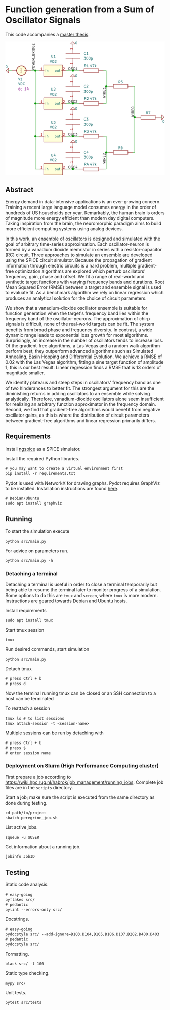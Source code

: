 # Function generation from a Sum of Oscillator Signals

This code accompanies a [master thesis](https://fse.studenttheses.ub.rug.nl/id/eprint/31138).

![a vanadium dioxide oscillator ensemble](./img/vo2_tree_circuit.png)

## Abstract

Energy demand in data-intensive applications is an ever-growing concern.
Training a recent large language model consumes energy in the order of hundreds of US households per year.
Remarkably, the human brain is orders of magnitude more energy efficient than modern day digital computers.
Taking inspiration from the brain, the neuromorphic paradigm aims to build more efficient computing systems using analog devices. 

In this work, an ensemble of oscillators is designed and simulated with the goal of arbitrary time-series approximation.
Each oscillator-neuron is formed by a vanadium dioxide memristor in series with a resistor-capacitor (RC) circuit.
Three approaches to simulate an ensemble are developed using the SPICE circuit simulator.
Because the propagation of gradient information through electric circuits is a hard problem, multiple gradient-free optimization algorithms are explored which perturb oscillators' frequency, gain, phase and offset.
We fit a range of real-world and synthetic target functions with varying frequency bands and durations.
Root Mean Squared Error (RMSE) between a target and ensemble signal is used to evaluate fit.
As a benchmark algorithm we rely on linear regression which produces an analytical solution for the choice of circuit parameters.

We show that a vanadium-dioxide oscillator ensemble is suitable for function generation when the target's frequency band lies within the frequency band of the oscillator-neurons.
The approximation of chirp signals is difficult, none of the real-world targets can be fit.
The system benefits from broad phase and frequency diversity.
In contrast, a wide dynamic range leads to exponential loss growth for most algorithms.
Surprisingly, an increase in the number of oscillators tends to increase loss.
Of the gradient-free algorithms, a Las Vegas and a random walk algorithm perform best; they outperform advanced algorithms such as Simulated Annealing, Basin Hopping and Differential Evolution.
We achieve a RMSE of 0.02 with the Las Vegas algorithm, fitting a sine target function of amplitude 1; this is our best result.
Linear regression finds a RMSE that is 13 orders of magnitude smaller.

We identify plateaus and steep steps in oscillators' frequency band as one of two hinderances to better fit.
The strongest argument for this are the diminishing returns in adding oscillators to an ensemble while solving analytically.
Therefore, vanadium-dioxide oscillators alone seem insufficient for realizing an arbitrary function approximator in the frequency domain.
Second, we find that gradient-free algorithms would benefit from negative oscillator gains, as this is where the distribution of circuit parameters between gradient-free algorithms and linear regression primarily differs.

## Requirements

Install [ngspice](https://ngspice.sourceforge.io/download.html) as a SPICE simulator.

Install the required Python libraries.

    # you may want to create a virtual environment first
    pip install -r requirements.txt

Pydot is used with NetworkX for drawing graphs.
Pydot requires GraphViz to be installed.
Installation instructions are found [here](https://graphviz.org/download/).

    # Debian/Ubuntu
    sudo apt install graphviz

## Running

To start the simulation execute

    python src/main.py

For advice on parameters run.

    python src/main.py -h

### Detaching a terminal

Detaching a terminal is useful in order to close a terminal temporarily but being able to resume the terminal later to monitor progress of a simulation.
Some options to do this are `tmux` and `screen`, where `tmux` is more modern.
Instructions are geared towards Debian and Ubuntu hosts.

Install requirements

    sudo apt install tmux

Start tmux session

    tmux

Run desired commands, start simulation

    python src/main.py

Detach tmux

    # press Ctrl + b
    # press d

Now the terminal running tmux can be closed or an SSH connection to a host can be terminated

To reattach a session

    tmux ls # to list sessions
    tmux attach-session -t <session-name>

Multiple sessions can be run by detaching with

    # press Ctrl + b
    # press $
    # enter session name

### Deployment on Slurm (High Performance Computing cluster)

First prepare a job according to <https://wiki.hpc.rug.nl/habrok/job_management/running_jobs>.
Complete job files are in the `scripts` directory.

Start a job; make sure the script is executed from the same directory as done during testing.

    cd path/to/project
    sbatch peregrine_job.sh

List active jobs.

    squeue -u $USER
    
Get information about a running job.

    jobinfo JobID

## Testing

Static code analysis.

    # easy-going
    pyflakes src/
    # pedantic
    pylint --errors-only src/

Docstrings.

    # easy-going
    pydocstyle src/ --add-ignore=D103,D104,D105,D106,D107,D202,D400,D403
    # pedantic
    pydocstyle src/

Formatting.

    black src/ -l 100

Static type checking.

    mypy src/

Unit tests.

    pytest src/tests